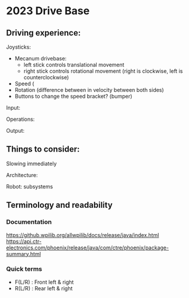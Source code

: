 # 2023 Drive Base

## Driving experience:
Joysticks:
- Mecanum drivebase:
	- left stick controls translational movement
	- right stick controls rotational movement (right is clockwise, left is counterclockwise)
- Speed (
- Rotation (difference between in velocity between both sides)
- Buttons to change the speed bracket? (bumper)

Input:

Operations:

Output:

## Things to consider:
Slowing immediately

Architecture:

Robot:
	subsystems

## Terminology and readability

### Documentation

https://github.wpilib.org/allwpilib/docs/release/java/index.html
https://api.ctr-electronics.com/phoenix/release/java/com/ctre/phoenix/package-summary.html

### Quick terms

- F(L/R) : Front left & right
- R(L/R) : Rear left & right
